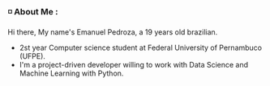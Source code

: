 
###  ◽ About Me :
  Hi there, My name's Emanuel Pedroza, a 19 years old brazilian.
  
  - 2st year Computer science student at Federal University of Pernambuco (UFPE).
  - I'm a project-driven developer willing to work with Data Science and Machine Learning with Python.


